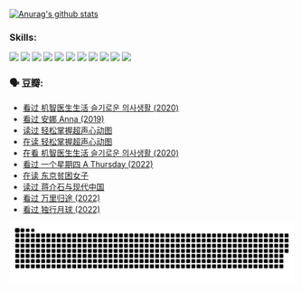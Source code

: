 
[![Anurag's github stats](https://github-readme-stats.vercel.app/api?username=w940853815)](https://github.com/anuraghazra/github-readme-stats)

### Skills:

<code><img height="32" src="https://cdn.jsdelivr.net/npm/simple-icons@v5/icons/python.svg"></code>
<code><img height="32" src="https://cdn.jsdelivr.net/npm/simple-icons@v5/icons/javascript.svg"></code>
<code><img height="32" src="https://cdn.jsdelivr.net/npm/simple-icons@v5/icons/django.svg"></code>
<code><img height="32" src="https://cdn.jsdelivr.net/npm/simple-icons@v5/icons/flask.svg"></code>
<code><img height="32" src="https://cdn.jsdelivr.net/npm/simple-icons@v5/icons/vuetify.svg"></code>
<code><img height="32" src="https://cdn.jsdelivr.net/npm/simple-icons@v5/icons/git.svg"></code>
<code><img height="32" src="https://cdn.jsdelivr.net/npm/simple-icons@v5/icons/docker.svg"></code>
<code><img height="32" src="https://cdn.jsdelivr.net/npm/simple-icons@v5/icons/postgresql.svg"></code>
<code><img height="32" src="https://cdn.jsdelivr.net/npm/simple-icons@v5/icons/elasticsearch.svg"></code>
<code><img height="32" src="https://cdn.jsdelivr.net/npm/simple-icons@v5/icons/macos.svg"></code>
<code><img height="32" src="https://cdn.jsdelivr.net/npm/simple-icons@v5/icons/linux.svg"></code>

### 🗣 豆瓣:

<!-- DOUBAN-ACTIVITIES:START -->
- [看过 机智医生生活 슬기로운 의사생활‎ (2020)](https://www.douban.com/people/136069238/status/4036497310/?_i=67312669)
- [看过 安娜 Anna‎ (2019)](https://www.douban.com/people/136069238/status/4034580096/?_i=67312669)
- [读过 轻松掌握超声心动图](https://www.douban.com/people/136069238/status/4031937639/?_i=67312669)
- [在读 轻松掌握超声心动图](https://www.douban.com/people/136069238/status/4030989967/?_i=67312669)
- [在看 机智医生生活 슬기로운 의사생활‎ (2020)](https://www.douban.com/people/136069238/status/4028652712/?_i=67312669)
- [看过 一个星期四 A Thursday‎ (2022)](https://www.douban.com/people/136069238/status/4027759975/?_i=67312669)
- [在读 东京贫困女子](https://www.douban.com/people/136069238/status/4027149520/?_i=67312669)
- [读过 蒋介石与现代中国](https://www.douban.com/people/136069238/status/4027149061/?_i=67312669)
- [看过 万里归途‎ (2022)](https://www.douban.com/people/136069238/status/4026748987/?_i=67312669)
- [看过 独行月球‎ (2022)](https://www.douban.com/people/136069238/status/4022883157/?_i=67312669)
<!-- DOUBAN-ACTIVITIES:END -->


![Snake animation](https://raw.githubusercontent.com/w940853815/w940853815/output/github-contribution-grid-snake.svg)

<!--
**w940853815/w940853815** is a ✨ _special_ ✨ repository because its `README.md` (this file) appears on your GitHub profile.

Here are some ideas to get you started:

- 🔭 I’m currently working on ...
- 🌱 I’m currently learning ...
- 👯 I’m looking to collaborate on ...
- 🤔 I’m looking for help with ...
- 💬 Ask me about ...
- 📫 How to reach me: ...
- 😄 Pronouns: ...
- ⚡ Fun fact: ...
-->
